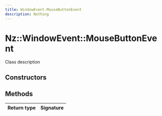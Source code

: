 ```yaml
---
title: WindowEvent.MouseButtonEvent
description: Nothing
---
```


# Nz::WindowEvent::MouseButtonEvent

Class description

## Constructors


## Methods

| Return type | Signature |
| ----------- | --------- |
